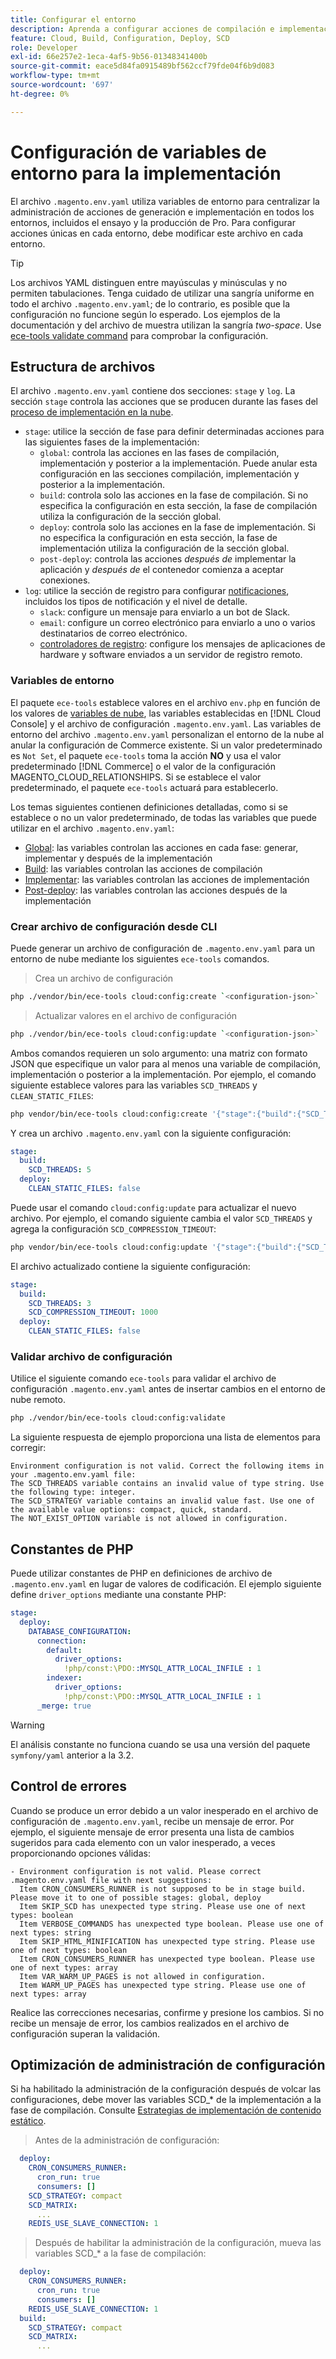 ```yaml
---
title: Configurar el entorno
description: Aprenda a configurar acciones de compilación e implementación en todos los entornos de infraestructura en la nube de Commerce, incluidos el ensayo y la producción profesionales, mediante variables de entorno.
feature: Cloud, Build, Configuration, Deploy, SCD
role: Developer
exl-id: 66e257e2-1eca-4af5-9b56-01348341400b
source-git-commit: eace5d84fa0915489bf562ccf79fde04f6b9d083
workflow-type: tm+mt
source-wordcount: '697'
ht-degree: 0%

---
```


# Configuración de variables de entorno para la implementación

El archivo `.magento.env.yaml` utiliza variables de entorno para centralizar la administración de acciones de generación e implementación en todos los entornos, incluidos el ensayo y la producción de Pro. Para configurar acciones únicas en cada entorno, debe modificar este archivo en cada entorno.

>[!TIP]
>
>Los archivos YAML distinguen entre mayúsculas y minúsculas y no permiten tabulaciones. Tenga cuidado de utilizar una sangría uniforme en todo el archivo `.magento.env.yaml`; de lo contrario, es posible que la configuración no funcione según lo esperado. Los ejemplos de la documentación y del archivo de muestra utilizan la sangría _two-space_. Use [ece-tools validate command](#validate-configuration-file) para comprobar la configuración.

## Estructura de archivos

El archivo `.magento.env.yaml` contiene dos secciones: `stage` y `log`. La sección `stage` controla las acciones que se producen durante las fases del [proceso de implementación en la nube](../deploy/process.md).

- `stage`: utilice la sección de fase para definir determinadas acciones para las siguientes fases de la implementación:
   - `global`: controla las acciones en las fases de compilación, implementación y posterior a la implementación. Puede anular esta configuración en las secciones compilación, implementación y posterior a la implementación.
   - `build`: controla solo las acciones en la fase de compilación. Si no especifica la configuración en esta sección, la fase de compilación utiliza la configuración de la sección global.
   - `deploy`: controla solo las acciones en la fase de implementación. Si no especifica la configuración en esta sección, la fase de implementación utiliza la configuración de la sección global.
   - `post-deploy`: controla las acciones _después de_ implementar la aplicación y _después de_ el contenedor comienza a aceptar conexiones.
- `log`: utilice la sección de registro para configurar [notificaciones](set-up-notifications.md), incluidos los tipos de notificación y el nivel de detalle.
   - `slack`: configure un mensaje para enviarlo a un bot de Slack.
   - `email`: configure un correo electrónico para enviarlo a uno o varios destinatarios de correo electrónico.
   - [controladores de registro](log-handlers.md): configure los mensajes de aplicaciones de hardware y software enviados a un servidor de registro remoto.

### Variables de entorno

El paquete `ece-tools` establece valores en el archivo `env.php` en función de los valores de [variables de nube](variables-cloud.md), las variables establecidas en [!DNL Cloud Console] y el archivo de configuración `.magento.env.yaml`. Las variables de entorno del archivo `.magento.env.yaml` personalizan el entorno de la nube al anular la configuración de Commerce existente. Si un valor predeterminado es `Not Set`, el paquete `ece-tools` toma la acción **NO** y usa el valor predeterminado [!DNL Commerce] o el valor de la configuración MAGENTO_CLOUD_RELATIONSHIPS. Si se establece el valor predeterminado, el paquete `ece-tools` actuará para establecerlo.

Los temas siguientes contienen definiciones detalladas, como si se establece o no un valor predeterminado, de todas las variables que puede utilizar en el archivo `.magento.env.yaml`:

- [Global](variables-global.md): las variables controlan las acciones en cada fase: generar, implementar y después de la implementación
- [Build](variables-build.md): las variables controlan las acciones de compilación
- [Implementar](variables-deploy.md): las variables controlan las acciones de implementación
- [Post-deploy](variables-post-deploy.md): las variables controlan las acciones después de la implementación

### Crear archivo de configuración desde CLI

Puede generar un archivo de configuración de `.magento.env.yaml` para un entorno de nube mediante los siguientes `ece-tools` comandos.

>Crea un archivo de configuración

```bash
php ./vendor/bin/ece-tools cloud:config:create `<configuration-json>`
```

>Actualizar valores en el archivo de configuración

```bash
php ./vendor/bin/ece-tools cloud:config:update `<configuration-json>`
```

Ambos comandos requieren un solo argumento: una matriz con formato JSON que especifique un valor para al menos una variable de compilación, implementación o posterior a la implementación. Por ejemplo, el comando siguiente establece valores para las variables `SCD_THREADS` y `CLEAN_STATIC_FILES`:

```bash
php vendor/bin/ece-tools cloud:config:create '{"stage":{"build":{"SCD_THREADS":5}, "deploy":{"CLEAN_STATIC_FILES":false}}}'
```

Y crea un archivo `.magento.env.yaml` con la siguiente configuración:

```yaml
stage:
  build:
    SCD_THREADS: 5
  deploy:
    CLEAN_STATIC_FILES: false
```

Puede usar el comando `cloud:config:update` para actualizar el nuevo archivo. Por ejemplo, el comando siguiente cambia el valor `SCD_THREADS` y agrega la configuración `SCD_COMPRESSION_TIMEOUT`:

```bash
php vendor/bin/ece-tools cloud:config:update '{"stage":{"build":{"SCD_THREADS":3, "SCD_COMPRESSION_TIMEOUT":1000}}}'
```

El archivo actualizado contiene la siguiente configuración:

```yaml
stage:
  build:
    SCD_THREADS: 3
    SCD_COMPRESSION_TIMEOUT: 1000
  deploy:
    CLEAN_STATIC_FILES: false
```

### Validar archivo de configuración

Utilice el siguiente comando `ece-tools` para validar el archivo de configuración `.magento.env.yaml` antes de insertar cambios en el entorno de nube remoto.

```bash
php ./vendor/bin/ece-tools cloud:config:validate
```

La siguiente respuesta de ejemplo proporciona una lista de elementos para corregir:

```terminal
Environment configuration is not valid. Correct the following items in your .magento.env.yaml file:
The SCD_THREADS variable contains an invalid value of type string. Use the following type: integer.
The SCD_STRATEGY variable contains an invalid value fast. Use one of the available value options: compact, quick, standard.
The NOT_EXIST_OPTION variable is not allowed in configuration.
```

## Constantes de PHP

Puede utilizar constantes de PHP en definiciones de archivo de `.magento.env.yaml` en lugar de valores de codificación. El ejemplo siguiente define `driver_options` mediante una constante PHP:

```yaml
stage:
  deploy:
    DATABASE_CONFIGURATION:
      connection:
        default:
          driver_options:
            !php/const:\PDO::MYSQL_ATTR_LOCAL_INFILE : 1
        indexer:
          driver_options:
            !php/const:\PDO::MYSQL_ATTR_LOCAL_INFILE : 1
      _merge: true
```

>[!WARNING]
>
>El análisis constante no funciona cuando se usa una versión del paquete `symfony/yaml` anterior a la 3.2.

## Control de errores

Cuando se produce un error debido a un valor inesperado en el archivo de configuración de `.magento.env.yaml`, recibe un mensaje de error. Por ejemplo, el siguiente mensaje de error presenta una lista de cambios sugeridos para cada elemento con un valor inesperado, a veces proporcionando opciones válidas:

```terminal
- Environment configuration is not valid. Please correct .magento.env.yaml file with next suggestions:
  Item CRON_CONSUMERS_RUNNER is not supposed to be in stage build. Please move it to one of possible stages: global, deploy
  Item SKIP_SCD has unexpected type string. Please use one of next types: boolean
  Item VERBOSE_COMMANDS has unexpected type boolean. Please use one of next types: string
  Item SKIP_HTML_MINIFICATION has unexpected type string. Please use one of next types: boolean
  Item CRON_CONSUMERS_RUNNER has unexpected type boolean. Please use one of next types: array
  Item VAR_WARM_UP_PAGES is not allowed in configuration.
  Item WARM_UP_PAGES has unexpected type string. Please use one of next types: array
```

Realice las correcciones necesarias, confirme y presione los cambios. Si no recibe un mensaje de error, los cambios realizados en el archivo de configuración superan la validación.

## Optimización de administración de configuración

Si ha habilitado la administración de la configuración después de volcar las configuraciones, debe mover las variables SCD_* de la implementación a la fase de compilación. Consulte [Estrategias de implementación de contenido estático](../deploy/static-content.md).

>Antes de la administración de configuración:

```yaml
  deploy:
    CRON_CONSUMERS_RUNNER:
      cron_run: true
      consumers: []
    SCD_STRATEGY: compact
    SCD_MATRIX:
      ...
    REDIS_USE_SLAVE_CONNECTION: 1
```

>Después de habilitar la administración de la configuración, mueva las variables SCD_* a la fase de compilación:

```yaml
  deploy:
    CRON_CONSUMERS_RUNNER:
      cron_run: true
      consumers: []
    REDIS_USE_SLAVE_CONNECTION: 1
  build:
    SCD_STRATEGY: compact
    SCD_MATRIX:
      ...
```
